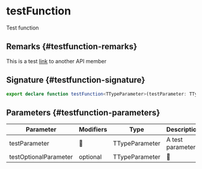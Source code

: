 # testFunction

Test function

## Remarks {#testfunction-remarks}

This is a test [link](docs/simple-suite-test/testinterface-interface) to another API member

## Signature {#testfunction-signature}

```typescript
export declare function testFunction<TTypeParameter>(testParameter: TTypeParameter, testOptionalParameter?: TTypeParameter): TTypeParameter;
```

## Parameters {#testfunction-parameters}

|  Parameter | Modifiers | Type | Description |
|  --- | --- | --- | --- |
|  testParameter | 📝 | TTypeParameter | A test parameter |
|  testOptionalParameter | optional | TTypeParameter | 📝 |